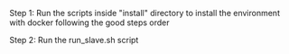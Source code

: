 Step 1:
Run the scripts inside "install" directory to install the environment with docker following the good steps order

Step 2:
Run the run_slave.sh script 
